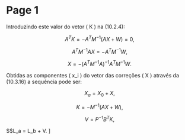 # Page 1

Introduzindo este valor do vetor ( K ) na (10.2.4):

$$A^T K = -A^T M^{-1} (AX + W) = 0, \tag{10.3.14}$$

$$A^T M^{-1} A X = -A^T M^{-1} W, \tag{10.3.15}$$

$$X = - (A^T M^{-1} A)^{-1} A^T M^{-1} W. \tag{10.3.16}$$

Obtidas as componentes ( x\_i ) do vetor das correções ( X ) através da (10.3.16) a sequência pode ser:

$$X_a = X_0 + X,$$

$$K = -M^{-1} (AX + W), \tag{10.3.17}$$

$$V = P^{-1} B^T K,$$

\$$L\_a = L\_b + V. ]
